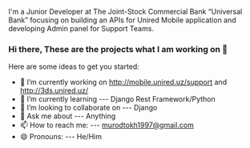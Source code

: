 I'm a Junior Developer at The Joint-Stock Commercial Bank “Universal Bank” focusing on building an APIs for Unired Mobile application
and developing Admin panel for Support Teams.
### Hi there, These are the projects what I am working on 👋


Here are some ideas to get you started:

- 🔭 I’m currently working on http://mobile.unired.uz/support and http://3ds.unired.uz/
- 🌱 I’m currently learning --- Django Rest Framework/Python
- 👯 I’m looking to collaborate on --- Django
- 💬 Ask me about --- Anything
- 📫 How to reach me: --- murodtokh1997@gmail.com
- 😄 Pronouns: --- He/Him
